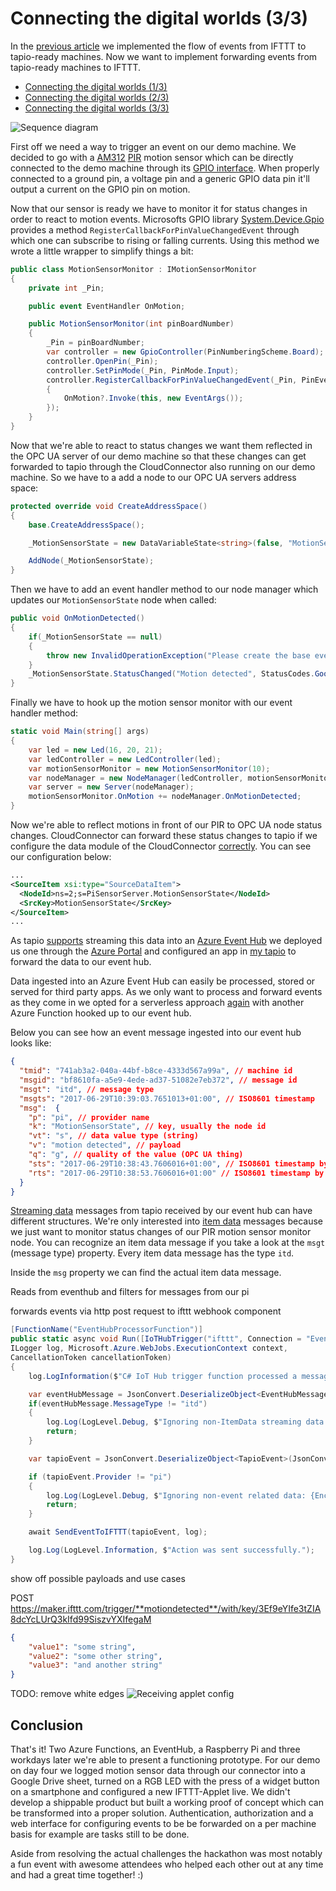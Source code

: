 # Connecting the digital worlds (3/3)

In the [previous article][article_2] we implemented the flow of events from IFTTT to tapio-ready machines. Now we want to implement forwarding events from tapio-ready machines to IFTTT.

* [Connecting the digital worlds (1/3)][article_1]
* [Connecting the digital worlds (2/3)][article_2]
* [Connecting the digital worlds (3/3)][article_3]

![Sequence diagram](assets/tapio-ifttt-sequence-from-machine.png)

First off we need a way to trigger an event on our demo machine. We decided to go with a [AM312](https://www.sunrom.com/p/micro-pir-motion-detection-sensor-am312) [PIR](https://en.wikipedia.org/wiki/Passive_infrared_sensor) motion sensor which can be directly connected to the demo machine through its [GPIO interface](https://www.raspberrypi.org/documentation/usage/gpio/). When properly connected to a ground pin, a voltage pin and a generic GPIO data pin it'll output a current on the GPIO pin on motion.

<!-- TODO insert wiring picture -->

Now that our sensor is ready we have to monitor it for status changes in order to react to motion events. Microsofts GPIO library [System.Device.Gpio](https://github.com/dotnet/iot) provides a method `RegisterCallbackForPinValueChangedEvent` through which one can subscribe to rising or falling currents. Using this method we wrote a little wrapper to simplify things a bit:

```csharp
public class MotionSensorMonitor : IMotionSensorMonitor
{
    private int _Pin;

    public event EventHandler OnMotion;

    public MotionSensorMonitor(int pinBoardNumber)
    {
        _Pin = pinBoardNumber;
        var controller = new GpioController(PinNumberingScheme.Board);
        controller.OpenPin(_Pin);
        controller.SetPinMode(_Pin, PinMode.Input);
        controller.RegisterCallbackForPinValueChangedEvent(_Pin, PinEventTypes.Rising, (sender, args) =>
        {
            OnMotion?.Invoke(this, new EventArgs());
        });
    }
}
```

Now that we're able to react to status changes we want them reflected in the OPC UA server of our demo machine so that these changes can get forwarded to tapio through the CloudConnector also running on our demo machine. So we have to a add a node to our OPC UA servers address space:

```csharp
protected override void CreateAddressSpace()
{
    base.CreateAddressSpace();

    _MotionSensorState = new DataVariableState<string>(false, "MotionSensorState", RootFolder, SystemContextObject);

    AddNode(_MotionSensorState);
}
```

Then we have to add an event handler method to our node manager which updates our `MotionSensorState` node when called:

```csharp
public void OnMotionDetected()
{
    if(_MotionSensorState == null)
    {
        throw new InvalidOperationException("Please create the base event state first");
    }
    _MotionSensorState.StatusChanged("Motion detected", StatusCodes.Good);
}
```

Finally we have to hook up the motion sensor monitor with our event handler method:

```csharp
static void Main(string[] args)
{
    var led = new Led(16, 20, 21);
    var ledController = new LedController(led);
    var motionSensorMonitor = new MotionSensorMonitor(10);
    var nodeManager = new NodeManager(ledController, motionSensorMonitor);
    var server = new Server(nodeManager);
    motionSensorMonitor.OnMotion += nodeManager.OnMotionDetected;
}
```

Now we're able to reflect motions in front of our PIR to OPC UA node status changes. CloudConnector can forward these status changes to tapio if we configure the data module of the CloudConnector [correctly](https://developer.tapio.one/docs/CloudConnector/DataModule.html#sourcedataitem). You can see our configuration below:

```xml
...
<SourceItem xsi:type="SourceDataItem">
  <NodeId>ns=2;s=PiSensorServer.MotionSensorState</NodeId>
  <SrcKey>MotionSensorState</SrcKey>
</SourceItem>
...
```

As tapio [supports](https://developer.tapio.one/docs/TapioDataCategories.html#streaming-data) streaming this data into an [Azure Event Hub](https://azure.microsoft.com/en-in/services/event-hubs/) we deployed us one through the [Azure Portal](http://portal.azure.com/) and configured an app in [my tapio](https://my.tapio.one/) to forward the data to our event hub.

Data ingested into an Azure Event Hub can easily be processed, stored or served for third party apps. As we only want to process and forward events as they come in we opted for a serverless approach [again][article_2] with another Azure Function hooked up to our event hub.

Below you can see how an event message ingested into our event hub looks like:

```json
{
  "tmid": "741ab3a2-040a-44bf-b8ce-4333d567a99a", // machine id
  "msgid": "bf8610fa-a5e9-4ede-ad37-51082e7eb372", // message id
  "msgt": "itd", // message type
  "msgts": "2017-06-29T10:39:03.7651013+01:00", // ISO8601 timestamp 
  "msg":  {
    "p": "pi", // provider name
    "k": "MotionSensorState", // key, usually the node id
    "vt": "s", // data value type (string)
    "v": "motion detected", // payload
    "q": "g", // quality of the value (OPC UA thing)
    "sts": "2017-06-29T10:38:43.7606016+01:00", // ISO8601 timestamp by OPC UA server
    "rts": "2017-06-29T10:38:53.7606016+01:00" // ISO8601 timestamp by CloudConnector
  }
}
```

[Streaming data](https://developer.tapio.one/docs/TapioDataCategories.html#streaming-data) messages from tapio received by our event hub can have different structures. We're only interested into [item data](https://developer.tapio.one/docs/TapioDataCategories.html#item-data) messages because we just want to monitor status changes of our PIR motion sensor monitor node. You can recognize an item data message if you take a look at the `msgt` (message type) property. Every item data message has the type `itd`.

Inside the `msg` property we can find the actual item data message.


Reads from eventhub and filters for messages from our pi

forwards events via http post request to ifttt webhook component

```csharp
[FunctionName("EventHubProcessorFunction")]
public static async void Run([IoTHubTrigger("ifttt", Connection = "EventHubConnection")]EventData message,
ILogger log, Microsoft.Azure.WebJobs.ExecutionContext context,
CancellationToken cancellationToken)
{
    log.LogInformation($"C# IoT Hub trigger function processed a message: {Encoding.UTF8.GetString(message.Body.Array)}");

    var eventHubMessage = JsonConvert.DeserializeObject<EventHubMessage>(Encoding.UTF8.GetString(message.Body.Array));
    if(eventHubMessage.MessageType != "itd")
    {
        log.Log(LogLevel.Debug, $"Ignoring non-ItemData streaming data: {Encoding.UTF8.GetString(message.Body.Array)}");
        return;
    }

    var tapioEvent = JsonConvert.DeserializeObject<TapioEvent>(JsonConvert.SerializeObject(eventHubMessage.Message));

    if (tapioEvent.Provider != "pi")
    {
        log.Log(LogLevel.Debug, $"Ignoring non-event related data: {Encoding.UTF8.GetString(message.Body.Array)}");
        return;
    }

    await SendEventToIFTTT(tapioEvent, log);

    log.Log(LogLevel.Information, $"Action was sent successfully.");
}
```

show off possible payloads and use cases

POST https://maker.ifttt.com/trigger/**motiondetected**/with/key/3Ef9eYIfe3tZIA8dcYcLUrQ3kIfd99SiszvYXIfegaM

```json
{
    "value1": "some string",
    "value2": "some other string",
    "value3": "and another string"
}
```

TODO: remove white edges
![Receiving applet config](assets/receiving-applet-config.png)

## Conclusion

<!-- Insert Architecture diagram -->

That's it! Two Azure Functions, an EventHub, a Raspberry Pi and three workdays later we're able to present a functioning prototype. For our demo on day four we logged motion sensor data through our connector into a Google Drive sheet, turned on a RGB LED with the press of a widget button on a smartphone and configured a new IFTTT-Applet live. We didn't develop a shippable product but built a working proof of concept which can be transformed into a proper solution. Authentication, authorization and a web interface for configuring events to be be forwarded on a per machine basis for example are tasks still to be done.

Aside from resolving the actual challenges the hackathon was most notably a fun event with awesome attendees who helped each other out at any time and had a great time together! :)

[article_1]: https://www.tapio.one/en/blog/connecting-the-digital-worlds-1-3
[article_2]: https://www.tapio.one/en/blog/connecting-the-digital-worlds-2-3
[article_3]: https://www.tapio.one/en/blog/connecting-the-digital-worlds-3-3
